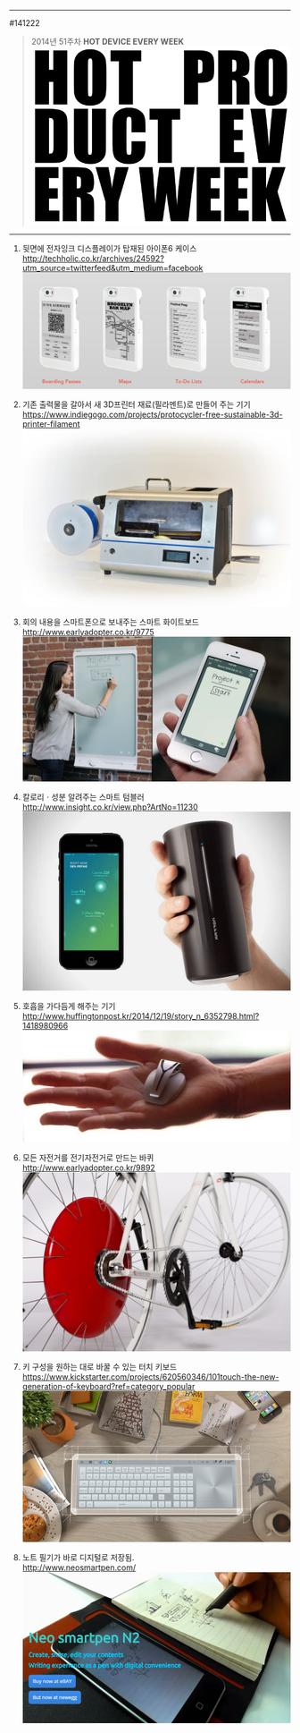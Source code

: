                          
---                            
#141222                   
> 2014년 51주차 **HOT DEVICE EVERY WEEK**                           
![pic](../image/MAIN.png)                           
                              
---                          
  
  
1. 뒷면에 전자잉크 디스플레이가 탑재된 아이폰6 케이스  
http://techholic.co.kr/archives/24592?utm_source=twitterfeed&utm_medium=facebook  
![pic](../image/141222/1.PNG)  
  
2. 기존 출력물을 갈아서 새 3D프린터 재료(필라멘트)로 만들어 주는 기기  
https://www.indiegogo.com/projects/protocycler-free-sustainable-3d-printer-filament  
![pic](../image/141222/2.jpg)  
  
3. 회의 내용을 스마트폰으로 보내주는 스마트 화이트보드  
http://www.earlyadopter.co.kr/9775  
![pic](../image/141222/3.PNG)  
  
4. 칼로리ㆍ성분 알려주는 스마트 텀블러  
http://www.insight.co.kr/view.php?ArtNo=11230  
![pic](../image/141222/4.jpg)  
  
  
5. 호흡을 가다듬게 해주는 기기  
http://www.huffingtonpost.kr/2014/12/19/story_n_6352798.html?1418980966  
![pic](../image/141222/5.jpg)  
  
6. 모든 자전거를 전기자전거로 만드는 바퀴  
http://www.earlyadopter.co.kr/9892  
![pic](../image/141222/6.jpg)  
  
7. 키 구성을 원하는 대로 바꿀 수 있는 터치 키보드  
https://www.kickstarter.com/projects/620560346/101touch-the-new-generation-of-keyboard?ref=category_popular  
![pic](../image/141222/7.jpg)  
  
8. 노트 필기가 바로 디지털로 저장됨.  
http://www.neosmartpen.com/  
![pic](../image/141222/8.PNG)  
  
  
  
  
